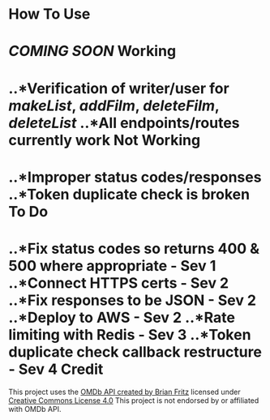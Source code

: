How To Use
==========
*COMING SOON*
Working
=======
..*Verification of writer/user for *makeList*, *addFilm*, *deleteFilm*, *deleteList*
..*All endpoints/routes currently work
Not Working
===========
..*Improper status codes/responses
..*Token duplicate check is broken
To Do
=====
..*Fix status codes so returns 400 & 500 where appropriate - Sev 1
..*Connect HTTPS certs - Sev 2
..*Fix responses to be JSON - Sev 2
..*Deploy to AWS - Sev 2
..*Rate limiting with Redis - Sev 3
..*Token duplicate check callback restructure - Sev 4
Credit
======
This project uses the [OMDb API created by Brian Fritz](http://www.omdbapi.com) licensed under [Creative Commons License 4.0](https://creativecommons.org/licenses/by-nc/4.0/)
This project is not endorsed by or affiliated with OMDb API.

